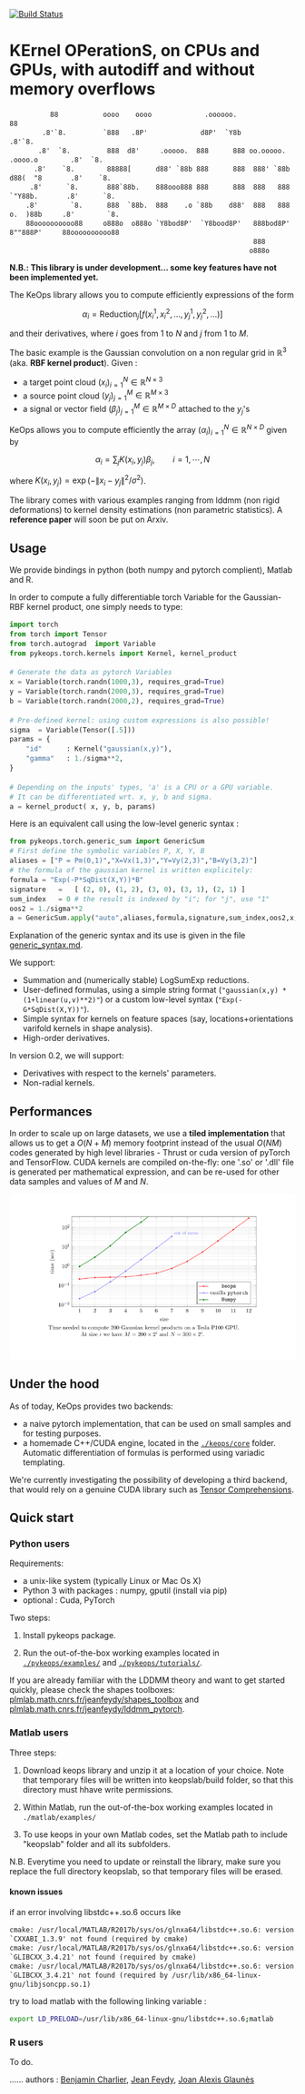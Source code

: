 [![Build Status](https://ci.inria.fr/keops/buildStatus/icon?job=keops_runner_test)](https://ci.inria.fr/keops/job/keops_runner_test/)
# KErnel OPerationS, on CPUs and GPUs, with autodiff and without memory overflows

```
          88           oooo    oooo             .oooooo.                                 88
        .8'`8.         `888   .8P'             d8P'  `Y8b                              .8'`8.
       .8'  `8.         888  d8'     .ooooo.  888      888 oo.ooooo.   .oooo.o        .8'  `8.
      .8'    `8.        88888[      d88' `88b 888      888  888' `88b d88(  "8       .8'    `8.
     .8'      `8.       888`88b.    888ooo888 888      888  888   888 `"Y88b.       .8'      `8.
    .8'        `8.      888  `88b.  888    .o `88b    d88'  888   888 o.  )88b     .8'        `8.
    88oooooooooo88     o888o  o888o `Y8bod8P'  `Y8bood8P'   888bod8P' 8""888P'     88oooooooooo88
                                                            888
                                                           o888o
```

**N.B.: This library is under development... some key features have not been implemented yet.**

The KeOps library allows you to compute efficiently expressions of the form

```math
\alpha_i = \text{Reduction}_j \big[ f(x^1_i, x^2_i, ..., y^1_j, y^2_j, ...)  \big]
```

and their derivatives, where $`i`$ goes from $`1`$ to $`N`$ and $`j`$ from $`1`$ to $`M`$.

The basic example is the Gaussian convolution on a non regular grid in $`\mathbb R^3`$ (aka. **RBF kernel product**). Given :

- a target point cloud $`(x_i)_{i=1}^N \in  \mathbb R^{N \times 3}`$
- a source point cloud $`(y_j)_{j=1}^M \in  \mathbb R^{M \times 3}`$
- a signal or vector field $`(\beta_j)_{j=1}^M \in  \mathbb R^{M \times D}`$ attached to the $`y_j`$'s

KeOps allows you to compute efficiently the array $`(\alpha_i)_{i=1}^N \in  \mathbb R^{N \times D}`$ given by

```math
 \alpha_i =  \sum_j K(x_i,y_j) \beta_j,  \qquad i=1,\cdots,N
```

where $`K(x_i,y_j) = \exp(-\|x_i - y_j\|^2 / \sigma^2)`$.

The library comes with various examples ranging from lddmm (non rigid deformations) to kernel density estimations (non parametric statistics).
A **reference paper** will soon be put on Arxiv.

## Usage

We provide bindings in python (both numpy and pytorch complient),  Matlab and R.

In order to compute a fully differentiable torch Variable for the Gaussian-RBF kernel product,
one simply needs to type:

```python
import torch
from torch import Tensor
from torch.autograd  import Variable
from pykeops.torch.kernels import Kernel, kernel_product

# Generate the data as pytorch Variables
x = Variable(torch.randn(1000,3), requires_grad=True)
y = Variable(torch.randn(2000,3), requires_grad=True)
b = Variable(torch.randn(2000,2), requires_grad=True)

# Pre-defined kernel: using custom expressions is also possible!
sigma  = Variable(Tensor([.5]))
params = {
    "id"      : Kernel("gaussian(x,y)"),
    "gamma"   : 1./sigma**2,
}

# Depending on the inputs' types, 'a' is a CPU or a GPU variable.
# It can be differentiated wrt. x, y, b and sigma.
a = kernel_product( x, y, b, params)
```
Here is an equivalent call using the low-level generic syntax :

```python
from pykeops.torch.generic_sum import GenericSum
# First define the symbolic variables P, X, Y, B
aliases = ["P = Pm(0,1)","X=Vx(1,3)","Y=Vy(2,3)","B=Vy(3,2)"]
# the formula of the gaussian kernel is written explicitely:
formula = "Exp(-P*SqDist(X,Y))*B"
signature   =   [ (2, 0), (1, 2), (3, 0), (3, 1), (2, 1) ]
sum_index   = 0 # the result is indexed by "i"; for "j", use "1"
oos2 = 1./sigma**2
a = GenericSum.apply("auto",aliases,formula,signature,sum_index,oos2,x,y,b)
```

Explanation of the generic syntax and its use is given in the file [generic_syntax.md](generic_syntax.md).

We support:

- Summation and (numerically stable) LogSumExp reductions.
- User-defined formulas, using a simple string format (`"gaussian(x,y) * (1+linear(u,v)**2)"`) or a custom low-level syntax (`"Exp(-G*SqDist(X,Y))"`).
- Simple syntax for kernels on feature spaces (say, locations+orientations varifold kernels in shape analysis).
- High-order derivatives.

In version 0.2, we will support:

- Derivatives with respect to the kernels' parameters.
- Non-radial kernels.

## Performances

In order to scale up on large datasets, we use a **tiled implementation** that allows us to get a $`O(N+M)`$ memory footprint instead of the usual $`O(NM)`$ codes generated by high level libraries - Thrust or cuda version of pyTorch and TensorFlow. CUDA kernels are compiled on-the-fly: one '.so' or '.dll' file is generated per mathematical expression, and can be re-used for other data samples and values of $`M`$ and $`N`$.

![Benchmark](./benchmark.png)

## Under the hood

As of today, KeOps provides two backends:

- a naive pytorch implementation, that can be used on small samples and for testing purposes.
- a homemade C++/CUDA engine, located in the [`./keops/core`](./keops/core) folder. Automatic differentiation of formulas is performed using variadic templating.

We're currently investigating the possibility of developing a third backend, that would rely on a genuine CUDA library such as [Tensor Comprehensions](http://facebookresearch.github.io/TensorComprehensions/introduction.html).

## Quick start

### Python users

Requirements:
- a unix-like system (typically Linux or Mac Os X)
- Python 3 with packages  : numpy, gputil (install via pip)
- optional : Cuda, PyTorch

Two steps:

1) Install pykeops package.

2) Run the out-of-the-box working examples located in [`./pykeops/examples/`](./pykeops/examples/) and [`./pykeops/tutorials/`](./pykeops/tutorials/).

If you are already familiar with the LDDMM theory and want to get started quickly, please check the shapes toolboxes: [plmlab.math.cnrs.fr/jeanfeydy/shapes_toolbox](https://plmlab.math.cnrs.fr/jeanfeydy/shapes_toolbox) and [plmlab.math.cnrs.fr/jeanfeydy/lddmm_pytorch](https://plmlab.math.cnrs.fr/jeanfeydy/lddmm_pytorch).

### Matlab users

Three steps:

1) Download keops library and unzip it at a location of your choice. Note that temporary files will be written into keopslab/build folder, so that this directory must hhave write permissions.

2) Within Matlab, run the out-of-the-box working examples located in `./matlab/examples/`

3) To use keops in your own Matlab codes, set the Matlab path to include "keopslab" folder and all its subfolders.

N.B. Everytime you need to update or reinstall the library, make sure you replace the full directory keopslab, so that temporary files will be erased.

#### known issues

if an error involving libstdc++.so.6 occurs like

```
cmake: /usr/local/MATLAB/R2017b/sys/os/glnxa64/libstdc++.so.6: version `CXXABI_1.3.9' not found (required by cmake)
cmake: /usr/local/MATLAB/R2017b/sys/os/glnxa64/libstdc++.so.6: version `GLIBCXX_3.4.21' not found (required by cmake)
cmake: /usr/local/MATLAB/R2017b/sys/os/glnxa64/libstdc++.so.6: version `GLIBCXX_3.4.21' not found (required by /usr/lib/x86_64-linux-gnu/libjsoncpp.so.1)
```

try to load matlab with the following linking variable :

```bash
export LD_PRELOAD=/usr/lib/x86_64-linux-gnu/libstdc++.so.6;matlab
```

### R users

To do.

......
authors : [Benjamin Charlier](http://www.math.univ-montp2.fr/~charlier/), [Jean Feydy](http://www.math.ens.fr/~feydy/), [Joan Alexis Glaunès](http://www.mi.parisdescartes.fr/~glaunes/)
